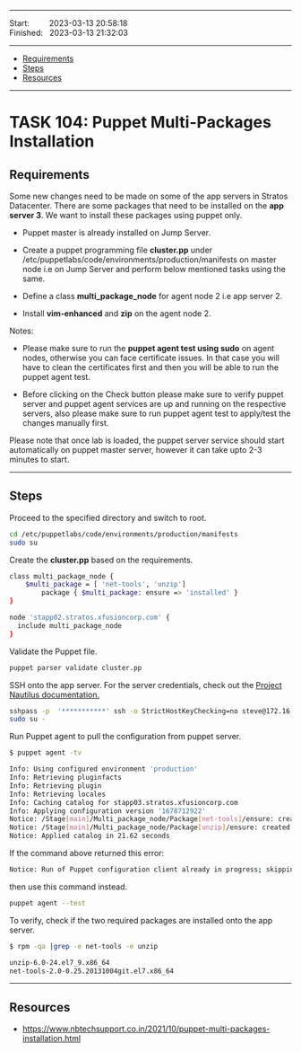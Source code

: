 
------------------------------

Start: &nbsp;&nbsp;&nbsp;&nbsp;&nbsp;&nbsp;&nbsp;&nbsp;2023-03-13 20:58:18  
Finished: &nbsp;&nbsp;2023-03-13 21:32:03

------------------------------

- [Requirements](#requirements)
- [Steps](#steps)
- [Resources](#resources)

------------------------------

# TASK 104: Puppet Multi-Packages Installation

## Requirements

Some new changes need to be made on some of the app servers in Stratos Datacenter. There are some packages that need to be installed on the **app server 3**. We want to install these packages using puppet only.

- Puppet master is already installed on Jump Server.

- Create a puppet programming file **cluster.pp** under /etc/puppetlabs/code/environments/production/manifests on master node i.e on Jump Server and perform below mentioned tasks using the same.

- Define a class **multi_package_node** for agent node 2 i.e app server 2. 
- Install **vim-enhanced** and **zip** on the agent node 2.

Notes:

- Please make sure to run the **puppet agent test using sudo** on agent nodes, otherwise you can face certificate issues. In that case you will have to clean the certificates first and then you will be able to run the puppet agent test.

- Before clicking on the Check button please make sure to verify puppet server and puppet agent services are up and running on the respective servers, also please make sure to run puppet agent test to apply/test the changes manually first.

Please note that once lab is loaded, the puppet server service should start automatically on puppet master server, however it can take upto 2-3 minutes to start.

------------------------------

## Steps

Proceed to the specified directory and switch to root.

```bash
cd /etc/puppetlabs/code/environments/production/manifests 
sudo su
```

Create the **cluster.pp** based on the requirements.

```bash
class multi_package_node {
    $multi_package = [ 'net-tools', 'unzip']
        package { $multi_package: ensure => 'installed' }
}

node 'stapp02.stratos.xfusioncorp.com' {
  include multi_package_node  
}
```

Validate the Puppet file.

```bash
puppet parser validate cluster.pp 
```

SSH onto the app server. For the server credentials, check out the [Project Nautilus documentation.](https://kodekloudhub.github.io/kodekloud-engineer/docs/projects/nautilus)

```bash
sshpass -p  '***********' ssh -o StrictHostKeyChecking=no steve@172.16.238.11
sudo su -
```

Run Puppet agent to pull the configuration from puppet server.

```bash
$ puppet agent -tv

Info: Using configured environment 'production'
Info: Retrieving pluginfacts
Info: Retrieving plugin
Info: Retrieving locales
Info: Caching catalog for stapp03.stratos.xfusioncorp.com
Info: Applying configuration version '1678712922'
Notice: /Stage[main]/Multi_package_node/Package[net-tools]/ensure: created
Notice: /Stage[main]/Multi_package_node/Package[unzip]/ensure: created
Notice: Applied catalog in 21.62 seconds
```

If the command above returned this error:

```bash
Notice: Run of Puppet configuration client already in progress; skipping  (/opt/puppetlabs/puppet/cache/state/agent_catalog_run.lock exists)
```

then use this command instead.

```bash
puppet agent --test 
```

To verify, check if the two required packages are installed onto the app server.

```bash
$ rpm -qa |grep -e net-tools -e unzip

unzip-6.0-24.el7_9.x86_64
net-tools-2.0-0.25.20131004git.el7.x86_64 
```

------------------------------

## Resources

- https://www.nbtechsupport.co.in/2021/10/puppet-multi-packages-installation.html